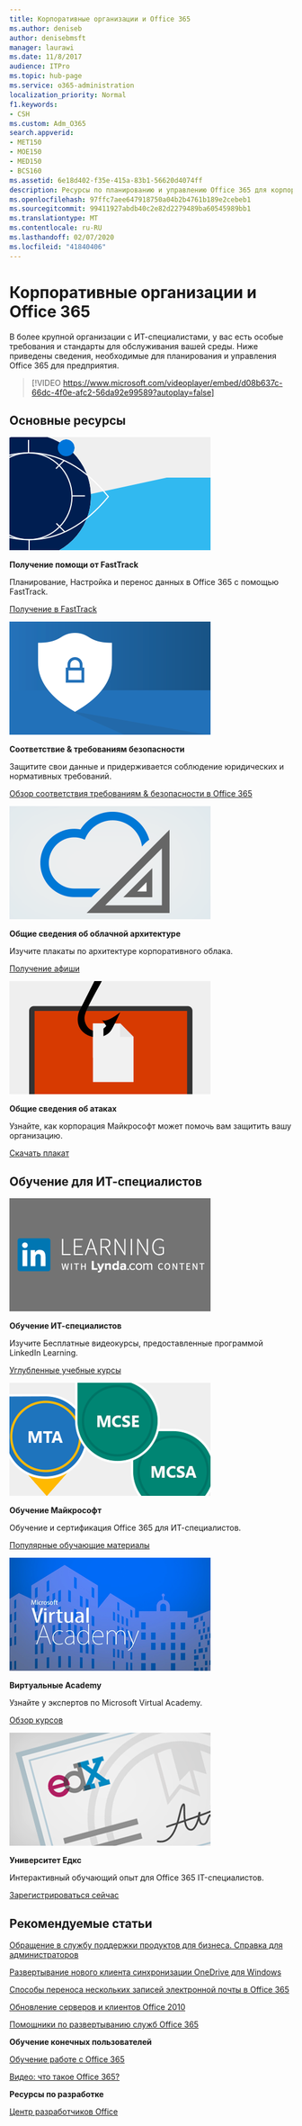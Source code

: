 ```yaml
---
title: Корпоративные организации и Office 365
ms.author: deniseb
author: denisebmsft
manager: laurawi
ms.date: 11/8/2017
audience: ITPro
ms.topic: hub-page
ms.service: o365-administration
localization_priority: Normal
f1.keywords:
- CSH
ms.custom: Adm_O365
search.appverid:
- MET150
- MOE150
- MED150
- BCS160
ms.assetid: 6e18d402-f35e-415a-83b1-56620d4074ff
description: Ресурсы по планированию и управлению Office 365 для корпоративной организации.
ms.openlocfilehash: 97ffc7aee647918750a04b2b4761b189e2cebeb1
ms.sourcegitcommit: 99411927abdb40c2e82d2279489ba60545989bb1
ms.translationtype: MT
ms.contentlocale: ru-RU
ms.lasthandoff: 02/07/2020
ms.locfileid: "41840406"
---
```

# <a name="enterprise-organizations-and-office-365"></a>Корпоративные организации и Office 365

В более крупной организации с ИТ-специалистами, у вас есть особые требования и стандарты для обслуживания вашей среды. Ниже приведены сведения, необходимые для планирования и управления Office 365 для предприятия.
  

> [!VIDEO https://www.microsoft.com/videoplayer/embed/d08b637c-66dc-4f0e-afc2-56da92e99589?autoplay=false]
  
## <a name="key-resources"></a>Основные ресурсы

![FastTrackный символ для представления](media/263443cf-d8bd-460b-ac46-a08323551f3f.png)
  
 **Получение помощи от FastTrack**
  
Планирование, Настройка и перенос данных в Office 365 с помощью FastTrack.
  
[Получение в FastTrack](https://go.microsoft.com/fwlink/?linkid=238431)
  
![Символы безопасности и соответствия требованиям](media/f96c2cdf-d151-4f44-bb11-20bb7f366a21.png)
  
 **Соответствие &amp; требованиям безопасности**
  
Защитите свои данные и придерживается соблюдение юридических и нормативных требований.
  
[Обзор соответствия требованиям &amp; безопасности в Office 365](https://support.office.com/article/dcb83b2c-ac66-4ced-925d-50eb9698a0b2)
  
![Символы в облаке и архитектуре](media/2850ac8d-4c99-4825-869e-83724c4ef54e.png)
  
 **Общие сведения об облачной архитектуре**
  
Изучите плакаты по архитектуре корпоративного облака.
  
[Получение афиши](https://aka.ms/cloudarch)
  
[![Ловушка рыбы, снаггинг документ на экране (фишинг-атака)](media/dc32a996-623a-400c-9b7a-ed1b89a56948.png)](https://aka.ms/commonattacks)
  
 **Общие сведения об атаках**
  
Узнайте, как корпорация Майкрософт может помочь вам защитить вашу организацию.
  
[Скачать плакат](https://aka.ms/commonattacks)
  
## <a name="training-for-it-pros"></a>Обучение для ИТ-специалистов

![Обучение ИТ-специалистов из LinkedIn Learning](media/b951eac7-9d99-42b5-86a3-3058a6445077.png)
  
 **Обучение ИТ-специалистов**
  
Изучите Бесплатные видеокурсы, предоставленные программой LinkedIn Learning.
  
[Углубленные учебные курсы](https://support.office.com/article/68cc9b95-0bdc-491e-a81f-ee70b3ec63c5.aspx)
  
![Сертификация Microsoft Learning: MTA, MCSE, МКСА](media/8eab3b6a-5aff-423c-9c57-fd078fdebca8.png)
  
 **Обучение Майкрософт**
  
Обучение и сертификация Office 365 для ИТ-специалистов.
  
[Популярные обучающие материалы](https://go.microsoft.com/fwlink/?linkid=826247)
  
![Microsoft Virtual Academy](media/1bced083-acd6-4705-9f22-22009166a5d7.png)
  
 **Виртуальные Academy**
  
Узнайте у экспертов по Microsoft Virtual Academy.
  
[Обзор курсов](https://go.microsoft.com/fwlink/?linkid=826248)
  
![сертификат университета Едкс](media/c52ff863-94fa-4d6e-b91f-f9057956a7b0.png)
  
 **Университет Едкс**
  
Интерактивный обучающий опыт для Office 365 IT-специалистов.
  
[Зарегистрироваться сейчас](https://go.microsoft.com/fwlink/?linkid=852994)
  
## <a name="featured-articles"></a>Рекомендуемые статьи

[Обращение в службу поддержки продуктов для бизнеса. Справка для администраторов](https://support.office.com/article/32a17ca7-6fa0-4870-8a8d-e25ba4ccfd4b)
  
[Развертывание нового клиента синхронизации OneDrive для Windows](https://support.office.com/article/3f3a511c-30c6-404a-98bf-76f95c519668)
  
[Способы переноса нескольких записей электронной почты в Office 365](https://support.office.com/article/0a4913fe-60fb-498f-9155-a86516418842)
  
[Обновление серверов и клиентов Office 2010](upgrade-from-office-2010-servers-and-products.md)
  
[Помощники по развертыванию служб Office 365](deployment-advisors-for-office-365.md)
  
 **Обучение конечных пользователей**
  
[Обучение работе с Office 365](https://support.office.com/article/af07cb6b-980d-4f33-8599-322582767408)
  
[Видео: что такое Office 365?](https://support.office.com/article/847caf12-2589-452c-8aca-1c009797678b)
  
 **Ресурсы по разработке**
  
[Центр разработчиков Office](https://go.microsoft.com/fwlink/?linkid=615418)
  

